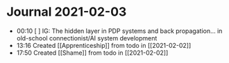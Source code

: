 # Journal 2021-02-03

- 00:10 [ ] IG: The hidden layer in PDP systems and back propagation... in old-school connectionist/AI system development 
- 13:16 Created [[Apprenticeship]] from todo in [[2021-02-02]]
- 17:50 Created [[Shame]] from todo in [[2021-02-02]]
